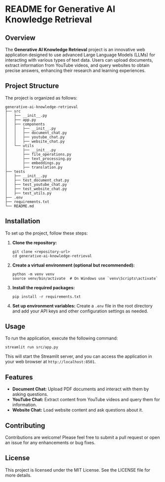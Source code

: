 # README for Generative AI Knowledge Retrieval

## Overview

The **Generative AI Knowledge Retrieval** project is an innovative web application designed to use advanced Large Language Models (LLMs) for interacting with various types of text data. Users can upload documents, extract information from YouTube videos, and query websites to obtain precise answers, enhancing their research and learning experiences.

## Project Structure

The project is organized as follows:

```
generative-ai-knowledge-retrieval
├── src
│   ├── __init__.py
│   ├── app.py
│   ├── components
│   │   ├── __init__.py
│   │   ├── document_chat.py
│   │   ├── youtube_chat.py
│   │   ├── website_chat.py
│   └── utils
│       ├── __init__.py
│       ├── file_operations.py
│       ├── text_processing.py
│       ├── embeddings.py
│       ├── translation.py
├── tests
│   ├── __init__.py
│   ├── test_document_chat.py
│   ├── test_youtube_chat.py
│   ├── test_website_chat.py
│   ├── test_utils.py
├── .env
├── requirements.txt
└── README.md
```

## Installation

To set up the project, follow these steps:

1. **Clone the repository:**
   ```
   git clone <repository-url>
   cd generative-ai-knowledge-retrieval
   ```

2. **Create a virtual environment (optional but recommended):**
   ```
   python -m venv venv
   source venv/bin/activate  # On Windows use `venv\Scripts\activate`
   ```

3. **Install the required packages:**
   ```
   pip install -r requirements.txt
   ```

4. **Set up environment variables:**
   Create a `.env` file in the root directory and add your API keys and other configuration settings as needed.

## Usage

To run the application, execute the following command:

```
streamlit run src/app.py
```

This will start the Streamlit server, and you can access the application in your web browser at `http://localhost:8501`.

## Features

- **Document Chat:** Upload PDF documents and interact with them by asking questions.
- **YouTube Chat:** Extract content from YouTube videos and query them for information.
- **Website Chat:** Load website content and ask questions about it.


## Contributing

Contributions are welcome! Please feel free to submit a pull request or open an issue for any enhancements or bug fixes.

## License

This project is licensed under the MIT License. See the LICENSE file for more details.